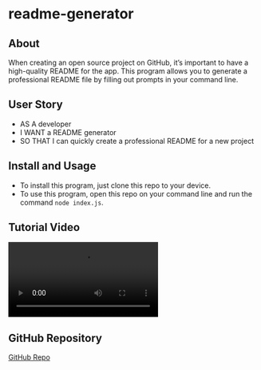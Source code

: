 # readme-generator

## About
When creating an open source project on GitHub, it’s important to have a high-quality README for the app. This program allows you to generate a professional README file by filling out prompts in your command line.

## User Story
* AS A developer
* I WANT a README generator
* SO THAT I can quickly create a professional README for a new project

## Install and Usage
* To install this program, just clone this repo to your device.
* To use this program, open this repo on your command line and run the command  `node index.js`.

## Tutorial Video
![Tutorial Video](./assets/tutorial-video.webm)

## GitHub Repository
[GitHub Repo](https://github.com/dolcebasstrombone/readme-generator)
